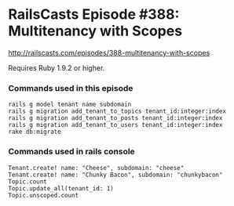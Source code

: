 # RailsCasts Episode #388: Multitenancy with Scopes

http://railscasts.com/episodes/388-multitenancy-with-scopes

Requires Ruby 1.9.2 or higher.


### Commands used in this episode

```
rails g model tenant name subdomain
rails g migration add_tenant_to_topics tenant_id:integer:index
rails g migration add_tenant_to_posts tenant_id:integer:index
rails g migration add_tenant_to_users tenant_id:integer:index
rake db:migrate
```


### Commands used in rails console

```
Tenant.create! name: "Cheese", subdomain: "cheese"
Tenant.create! name: "Chunky Bacon", subdomain: "chunkybacon"
Topic.count
Topic.update_all(tenant_id: 1)
Topic.unscoped.count
```
